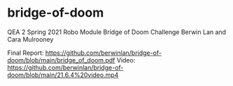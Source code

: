 # bridge-of-doom
QEA 2 Spring 2021 Robo Module Bridge of Doom Challenge
Berwin Lan and Cara Mulrooney

Final Report: https://github.com/berwinlan/bridge-of-doom/blob/main/bridge_of_doom.pdf
Video: https://github.com/berwinlan/bridge-of-doom/blob/main/21.6.4%20video.mp4
